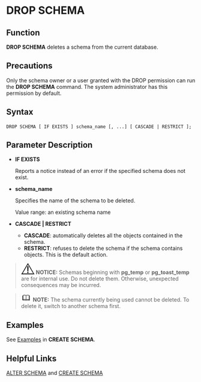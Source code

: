 # DROP SCHEMA<a name="EN-US_TOPIC_0289900224"></a>

## Function<a name="en-us_topic_0283137271_en-us_topic_0237122148_en-us_topic_0059778467_s13f49511137f4971b9f2c7f4b3ec109f"></a>

**DROP SCHEMA**  deletes a schema from the current database.

## Precautions<a name="en-us_topic_0283137271_en-us_topic_0237122148_en-us_topic_0059778467_s534b294ce9534c0481fb248695186280"></a>

Only the schema owner or a user granted with the DROP permission can run the  **DROP SCHEMA**  command. The system administrator has this permission by default.

## Syntax<a name="en-us_topic_0283137271_en-us_topic_0237122148_en-us_topic_0059778467_s7a099e8501ce4420a540fd891c511213"></a>

```
DROP SCHEMA [ IF EXISTS ] schema_name [, ...] [ CASCADE | RESTRICT ];
```

## Parameter Description<a name="en-us_topic_0283137271_en-us_topic_0237122148_en-us_topic_0059778467_s265f3ed4c0e4402a8a7c984e6ac1fe33"></a>

-   **IF EXISTS**

    Reports a notice instead of an error if the specified schema does not exist.

-   **schema\_name**

    Specifies the name of the schema to be deleted.

    Value range: an existing schema name

-   **CASCADE | RESTRICT**
    -   **CASCADE**: automatically deletes all the objects contained in the schema.
    -   **RESTRICT**: refuses to delete the schema if the schema contains objects. This is the default action.


>![](public_sys-resources/icon-notice.gif) **NOTICE:** 
>Schemas beginning with  **pg\_temp**  or  **pg\_toast\_temp**  are for internal use. Do not delete them. Otherwise, unexpected consequences may be incurred.

>![](public_sys-resources/icon-note.gif) **NOTE:** 
>The schema currently being used cannot be deleted. To delete it, switch to another schema first.

## Examples<a name="en-us_topic_0283137271_en-us_topic_0237122148_en-us_topic_0059778467_s3390f031a430477da6a945b09b36b73d"></a>

See  [Examples](create-schema.md#en-us_topic_0283137491_en-us_topic_0237122113_en-us_topic_0059777945_s05e72232af5e4507aad1511c025d7617)  in  **CREATE SCHEMA**.

## Helpful Links<a name="en-us_topic_0283137271_en-us_topic_0237122148_en-us_topic_0059778467_s344eb8c77efa4c209c358dd81f79034f"></a>

[ALTER SCHEMA](alter-schema.md)  and  [CREATE SCHEMA](create-schema.md)

